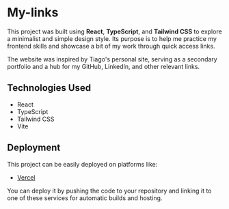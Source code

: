 # My-links

This project was built using **React**, **TypeScript**, and **Tailwind CSS** to explore a minimalist and simple design style. Its purpose is to help me practice my frontend skills and showcase a bit of my work through quick access links.

The website was inspired by Tiago's personal site, serving as a secondary portfolio and a hub for my GitHub, LinkedIn, and other relevant links.

## Technologies Used

- React
- TypeScript
- Tailwind CSS
- Vite

## Deployment

This project can be easily deployed on platforms like:

- [Vercel](https://my-links-lilac.vercel.app/)


You can deploy it by pushing the code to your repository and linking it to one of these services for automatic builds and hosting.